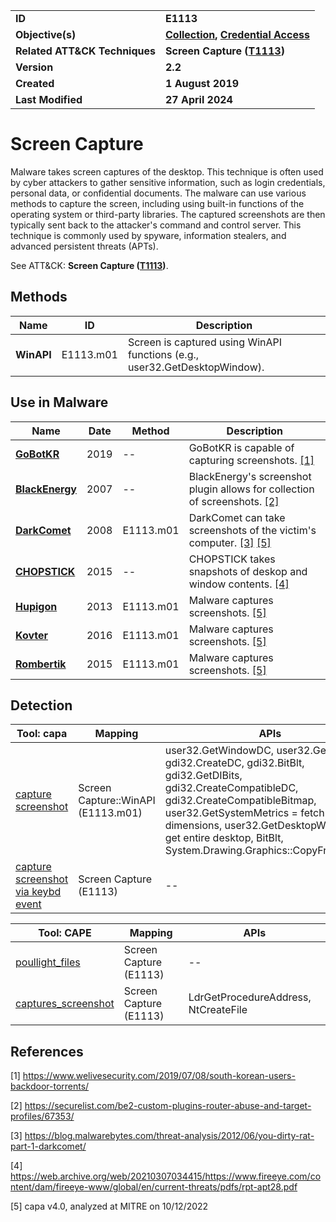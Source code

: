 <table>
<tr>
<td><b>ID</b></td>
<td><b>E1113</b></td>
</tr>
<tr>
<td><b>Objective(s)</b></td>
<td><b><a href="../collection">Collection</a>, <a href="../credential-access">Credential Access</a></b></td>
</tr>
<tr>
<td><b>Related ATT&CK Techniques</b></td>
<td><b>Screen Capture (<a href="https://attack.mitre.org/techniques/T1113/">T1113</a>)</b></td>
</tr>
<tr>
<td><b>Version</b></td>
<td><b>2.2</b></td>
</tr>
<tr>
<td><b>Created</b></td>
<td><b>1 August 2019</b></td>
</tr>
<tr>
<td><b>Last Modified</b></td>
<td><b>27 April 2024</b></td>
</tr>
</table>


# Screen Capture

Malware takes screen captures of the desktop. This technique is often used by cyber attackers to gather sensitive information, such as login credentials, personal data, or confidential documents. The malware can use various methods to capture the screen, including using built-in functions of the operating system or third-party libraries. The captured screenshots are then typically sent back to the attacker's command and control server. This technique is commonly used by spyware, information stealers, and advanced persistent threats (APTs).

See ATT&CK: **Screen Capture ([T1113](https://attack.mitre.org/techniques/T1113/))**.

## Methods

|Name|ID|Description|
|---|---|---|
|**WinAPI**|E1113.m01|Screen is captured using WinAPI functions (e.g., user32.GetDesktopWindow).|

## Use in Malware

|Name|Date|Method|Description|
|---|---|---|---|
|[**GoBotKR**](../xample-malware/gobotkr.md)|2019|--|GoBotKR is capable of capturing screenshots. [[1]](#1)|
|[**BlackEnergy**](../xample-malware/blackenergy.md)|2007|--|BlackEnergy's screenshot plugin allows for collection of screenshots. [[2]](#2)|
|[**DarkComet**](../xample-malware/dark-comet.md)|2008|E1113.m01|DarkComet can take screenshots of the victim's computer. [[3]](#3) [[5]](#5)|
|[**CHOPSTICK**](../xample-malware/chopstick.md)|2015|--|CHOPSTICK takes snapshots of deskop and window contents. [[4]](#4)|
|[**Hupigon**](../xample-malware/hupigon.md)|2013|E1113.m01|Malware captures screenshots. [[5]](#5)|
|[**Kovter**](../xample-malware/kovter.md)|2016|E1113.m01|Malware captures screenshots. [[5]](#5)|
|[**Rombertik**](../xample-malware/rombertik.md)|2015|E1113.m01|Malware captures screenshots. [[5]](#5)|

## Detection

|Tool: capa|Mapping|APIs|
|---|---|---|
|[capture screenshot](https://github.com/mandiant/capa-rules/blob/master/collection/screenshot/capture-screenshot.yml)|Screen Capture::WinAPI (E1113.m01)|user32.GetWindowDC, user32.GetDC, gdi32.CreateDC, gdi32.BitBlt, gdi32.GetDIBits, gdi32.CreateCompatibleDC, gdi32.CreateCompatibleBitmap, user32.GetSystemMetrics = fetch screen dimensions, user32.GetDesktopWindow = get entire desktop, BitBlt, System.Drawing.Graphics::CopyFromScreen|
|[capture screenshot via keybd event](https://github.com/mandiant/capa-rules/blob/master/collection/screenshot/capture-screenshot-via-keybd-event.yml)|Screen Capture (E1113)|--|

|Tool: CAPE|Mapping|APIs|
|---|---|---|
|[poullight_files](https://github.com/CAPESandbox/community/tree/master/modules/signatures/windows/infostealer_poullight.py)|Screen Capture (E1113)|--|
|[captures_screenshot](https://github.com/CAPESandbox/community/tree/master/modules/signatures/windows/infostealer_screenshot.py)|Screen Capture (E1113)|LdrGetProcedureAddress, NtCreateFile|

## References

<a name="1">[1]</a> https://www.welivesecurity.com/2019/07/08/south-korean-users-backdoor-torrents/

<a name="2">[2]</a> https://securelist.com/be2-custom-plugins-router-abuse-and-target-profiles/67353/

<a name="3">[3]</a> https://blog.malwarebytes.com/threat-analysis/2012/06/you-dirty-rat-part-1-darkcomet/

<a name="4">[4]</a> https://web.archive.org/web/20210307034415/https://www.fireeye.com/content/dam/fireeye-www/global/en/current-threats/pdfs/rpt-apt28.pdf

<a name="5">[5]</a> capa v4.0, analyzed at MITRE on 10/12/2022

